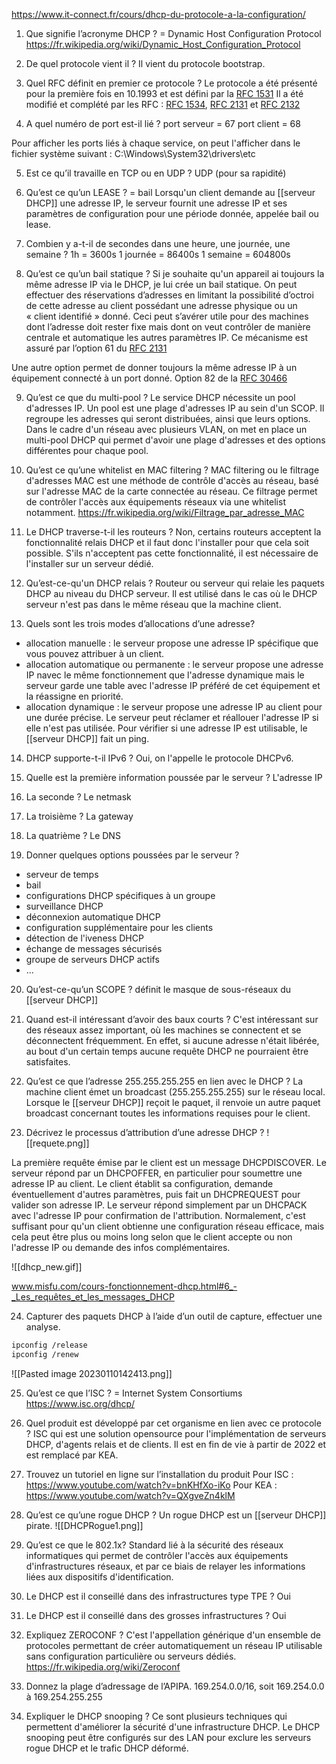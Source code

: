 
https://www.it-connect.fr/cours/dhcp-du-protocole-a-la-configuration/

1. Que signifie l’acronyme DHCP ?
= Dynamic Host Configuration Protocol
https://fr.wikipedia.org/wiki/Dynamic_Host_Configuration_Protocol

2. De quel protocole vient il ?
Il vient du protocole bootstrap.

3. Quel RFC définit en premier ce protocole ?
Le protocole a été présenté pour la première fois en 10.1993 et est défini par la [RFC 1531](https://www.rfc-editor.org/rfc/rfc1531)
Il a été modifié et complété par les RFC :  [RFC 1534](https://www.rfc-editor.org/rfc/rfc1534), [RFC 2131](https://www.rfc-editor.org/rfc/rfc2131) et [RFC 2132](https://www.rfc-editor.org/rfc/rfc2132)

4. A quel numéro de port est-il lié ?
port serveur = 67
port client = 68

Pour afficher les ports liés à chaque service, on peut l'afficher dans le fichier système suivant : C:\Windows\System32\drivers\etc

5. Est ce qu’il travaille en TCP ou en UDP ?
UDP (pour sa rapidité)

6. Qu’est ce qu’un LEASE ?
= bail
Lorsqu'un client demande au [[serveur DHCP]] une adresse IP, le serveur fournit une adresse IP et ses paramètres de configuration pour une période donnée, appelée bail ou lease. 

7. Combien y a-t-il de secondes dans une heure, une journée, une semaine ?
1h = 3600s
1 journée = 86400s
1 semaine = 604800s

8. Qu’est ce qu’un bail statique ?
Si je souhaite qu'un appareil ai toujours la même adresse IP via le DHCP, je lui crée un bail statique.
On peut effectuer des réservations d’adresses en limitant la possibilité d’octroi de cette adresse au client possédant une adresse physique ou un « client identifié » donné. Ceci peut s’avérer utile pour des machines dont l’adresse doit rester fixe mais dont on veut contrôler de manière centrale et automatique les autres paramètres IP. Ce mécanisme est assuré par l’option 61 du [RFC 2131](https://www.rfc-editor.org/rfc/rfc2131)

Une autre option permet de donner toujours la même adresse IP à un équipement connecté à un port donné. Option 82 de la [RFC 30466](https://www.rfc-editor.org/rfc/rfc3046) 

9. Qu’est ce que du multi-pool ?
Le service DHCP nécessite un pool d'adresses IP. Un pool est une plage d'adresses IP au sein d'un SCOP. Il regroupe les adresses qui seront distribuées, ainsi que leurs options. 
Dans le cadre d'un réseau avec plusieurs VLAN, on met en place un multi-pool DHCP qui permet d'avoir une plage d'adresses et des options différentes pour chaque pool. 

10. Qu’est ce qu’une whitelist en MAC filtering ?
MAC filtering ou le filtrage d'adresses MAC est une méthode de contrôle d'accès au réseau, basé sur l'adresse MAC de la carte connectée au réseau. Ce filtrage permet de contrôler l'accès aux équipements réseaux via une whitelist notamment.
https://fr.wikipedia.org/wiki/Filtrage_par_adresse_MAC

11. Le DHCP traverse-t-il les routeurs ?
Non, certains routeurs acceptent la fonctionnalité relais DHCP et il faut donc l'installer pour que cela soit possible. S'ils n'acceptent pas cette fonctionnalité, il est nécessaire de l'installer sur un serveur dédié. 

12. Qu’est-ce-qu'un DHCP relais ?
Routeur ou serveur qui relaie les paquets DHCP au niveau du DHCP serveur. Il est utilisé dans le cas où le DHCP serveur n'est pas dans le même réseau que la machine client. 

13. Quels sont les trois modes d’allocations d’une adresse?
- allocation manuelle : le serveur propose une adresse IP spécifique que vous pouvez attribuer à un client.
- allocation automatique ou permanente : le serveur propose une adresse IP navec le même fonctionnement que l'adresse dynamique mais le serveur garde une table avec l'adresse IP préféré de cet équipement et la réassigne en priorité.
- allocation dynamique : le serveur propose une adresse IP au client pour une durée précise. Le serveur peut réclamer et réallouer l'adresse IP si elle n'est pas utilisée. Pour vérifier si une adresse IP est utilisable, le [[serveur DHCP]] fait un ping.

14. DHCP supporte-t-il IPv6 ?
Oui, on l'appelle le protocole DHCPv6.

15. Quelle est la première information poussée par le serveur ?
L'adresse IP

16. La seconde ?
Le netmask

17. La troisième ?
La gateway

18. La quatrième ?
Le DNS

19. Donner quelques options poussées par le serveur ?
- serveur de temps
- bail
- configurations DHCP spécifiques à un groupe
- surveillance DHCP
- déconnexion automatique DHCP
- configuration supplémentaire pour les clients 
- détection de l'iveness DHCP
- échange de messages sécurisés
- groupe de serveurs DHCP actifs
- ...

20. Qu’est-ce-qu’un SCOPE ?
définit le masque de sous-réseaux du [[serveur DHCP]]

21. Quand est-il intéressant d’avoir des baux courts ?
C'est intéressant sur des réseaux assez important, où les machines se connectent et se déconnectent fréquemment. En effet, si aucune adresse n'était libérée, au bout d'un certain temps aucune requête DHCP ne pourraient être satisfaites. 

22. Qu’est ce que l’adresse 255.255.255.255 en lien avec le DHCP ?
La machine client émet un broadcast (255.255.255.255) sur le réseau local. Lorsque le [[serveur DHCP]] reçoit le paquet, il renvoie un autre paquet broadcast concernant toutes les informations requises pour le client.

23. Décrivez le processus d’attribution d’une adresse DHCP ?
![[requete.png]]

La première requête émise par le client est un message DHCPDISCOVER. Le serveur répond par un DHCPOFFER, en particulier pour soumettre une adresse IP au client. Le client établit sa configuration, demande éventuellement d'autres paramètres, puis fait un DHCPREQUEST pour valider son adresse IP. Le serveur répond simplement par un DHCPACK avec l'adresse IP pour confirmation de l'attribution. Normalement, c'est suffisant pour qu'un client obtienne une configuration réseau efficace, mais cela peut être plus ou moins long selon que le client accepte ou non l'adresse IP ou demande des infos complémentaires.

![[dhcp_new.gif]]

www.misfu.com/cours-fonctionnement-dhcp.html#6_-_Les_requêtes_et_les_messages_DHCP

24. Capturer des paquets DHCP à l’aide d’un outil de capture, effectuer une analyse.
``` bash
ipconfig /release
ipconfig /renew
```

![[Pasted image 20230110142413.png]]

25. Qu’est ce que l’ISC ?
= Internet System Consortiums
https://www.isc.org/dhcp/

26. Quel produit est développé par cet organisme en lien avec ce protocole ?
ISC qui est une solution opensource pour l'implémentation de serveurs DHCP, d'agents relais et de clients. Il est en fin de vie à partir de 2022 et est remplacé par KEA.

27. Trouvez un tutoriel en ligne sur l’installation du produit
Pour ISC : https://www.youtube.com/watch?v=bnKHfXo-iKo
Pour KEA : https://www.youtube.com/watch?v=QXgveZn4klM

28. Qu’est ce qu’une rogue DHCP ?
Un rogue DHCP est un [[serveur DHCP]] pirate. 
![[DHCPRogue1.png]]

29. Qu’est ce que le 802.1x?
Standard lié à la sécurité des réseaux informatiques qui permet de contrôler l'accès aux équipements d'infrastructures réseaux, et par ce biais de relayer les informations liées aux dispositifs d'identification. 

30. Le DHCP est il conseillé dans des infrastructures type TPE ?
Oui

31. Le DHCP est il conseillé dans des grosses infrastructures ?
Oui

32. Expliquez ZEROCONF ?
C'est l'appellation générique d'un ensemble de protocoles permettant de créer automatiquement un réseau IP utilisable sans configuration particulière ou serveurs dédiés. 
https://fr.wikipedia.org/wiki/Zeroconf

33. Donnez la plage d’adressage de l’APIPA.
169.254.0.0/16, soit 169.254.0.0 à 169.254.255.255

34. Expliquer le DHCP snooping ?
Ce sont plusieurs techniques qui permettent d'améliorer la sécurité d'une infrastructure DHCP. 
Le DHCP snooping peut être configurés sur des LAN pour exclure les serveurs rogue DHCP et le trafic DHCP déformé. 